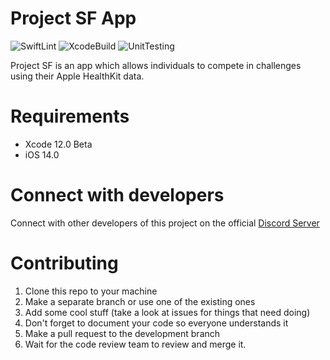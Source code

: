 # Project SF App
![SwiftLint](https://github.com/Activity-App/App/workflows/SwiftLint/badge.svg) ![XcodeBuild](https://github.com/Activity-App/App/workflows/XcodeBuild/badge.svg) ![UnitTesting](https://github.com/Activity-App/App/workflows/UnitTesting/badge.svg)

Project SF is an app which allows individuals to compete in challenges using their Apple HealthKit data.

# Requirements
- Xcode 12.0 Beta
- iOS 14.0

# Connect with developers
Connect with other developers of this project on the official [Discord Server](https://discord.gg/HcGXy3w)
# Contributing
1. Clone this repo to your machine
2. Make a separate branch or use one of the existing ones
3. Add some cool stuff (take a look at issues for things that need doing)
4. Don't forget to document your code so everyone understands it
5. Make a pull request to the development branch
6. Wait for the code review team to review and merge it. 
